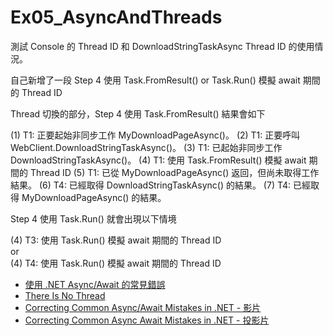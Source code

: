 # Ex05_AsyncAndThreads

測試 Console 的 Thread ID 和 DownloadStringTaskAsync Thread ID 的使用情況。

自己新增了一段 Step 4 使用 Task.FromResult() or Task.Run() 模擬 await 期間的 Thread ID

Thread 切換的部分，Step 4 使用 Task.FromResult() 結果會如下

(1) T1: 正要起始非同步工作 MyDownloadPageAsync()。
(2) T1: 正要呼叫 WebClient.DownloadStringTaskAsync()。
(3) T1: 已起始非同步工作 DownloadStringTaskAsync()。
(4) T1: 使用 Task.FromResult() 模擬 await 期間的 Thread ID
(5) T1: 已從 MyDownloadPageAsync() 返回，但尚未取得工作結果。
(6) T4: 已經取得 DownloadStringTaskAsync() 的結果。
(7) T4: 已經取得 MyDownloadPageAsync() 的結果。

Step 4 使用 Task.Run() 就會出現以下情境

(4) T3: 使用 Task.Run() 模擬 await 期間的 Thread ID  
or  
(4) T4: 使用 Task.Run() 模擬 await 期間的 Thread ID

- [使用 .NET Async/Await 的常見錯誤](https://blog.darkthread.net/blog/common-async-await-mistakes)
- [There Is No Thread](https://blog.stephencleary.com/2013/11/there-is-no-thread.html)
- [Correcting Common Async/Await Mistakes in .NET - 影片](https://www.youtube.com/watch?v=J0mcYVxJEl0)
- [Correcting Common Async Await Mistakes in .NET - 投影片](https://www.slideshare.net/secret/M1kWxIKW7q20ku)